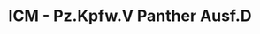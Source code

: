 ---
layout: product
title: "ICM - Pz.Kpfw.V Panther Ausf.D"
price: "TBA" 
desc: "N/A"
img_path: "/assets/img/ICM35361.jpg"
brand: "N/A"
available: false
special_offer: false
new: false
soon: false
cat: "010000"
subcat: "013600"
subsubcat: "0N/A"
sifra: "ICM35361"
popular: false
---